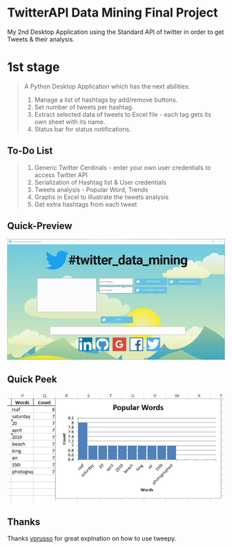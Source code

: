 # TwitterAPI Data Mining Final Project
My 2nd Desktop Application using the Standard API of twitter in order to get Tweets & their analysis.

# 1st stage
>A Python Desktop Application which has the next abilities:
>1. Manage a list of hashtags by add/remove buttons.
>2. Set number of tweets per hashtag.
>3. Extract selected data of tweets to Excel file - each tag gets its own sheet with its name.
>4. Status bar for status notifications.

## To-Do List
>1. Generic Twitter Cerdinals - enter your own user credentials to access Twitter API
>2. Serialization of Hashtag list & User credentials
>3. Tweets analysis - Popular Word, Trends
>4. Graphs in Excel to illustrate the tweets analysis
>5. Get extra hashtags from each tweet


## Quick-Preview
<img src="https://github.com/natylaza89/TwiterAPI_Data_Mining/blob/master/twitter.gif">

## Quick Peek
<img src="https://github.com/natylaza89/TwiterAPI_Data_Mining/blob/master/popular_word.png">

## Thanks
Thanks <a href="https://github.com/vprusso/youtube_tutorials/tree/master/twitter_python">vprusso</a> for great explnation on how to use tweepy.

  
